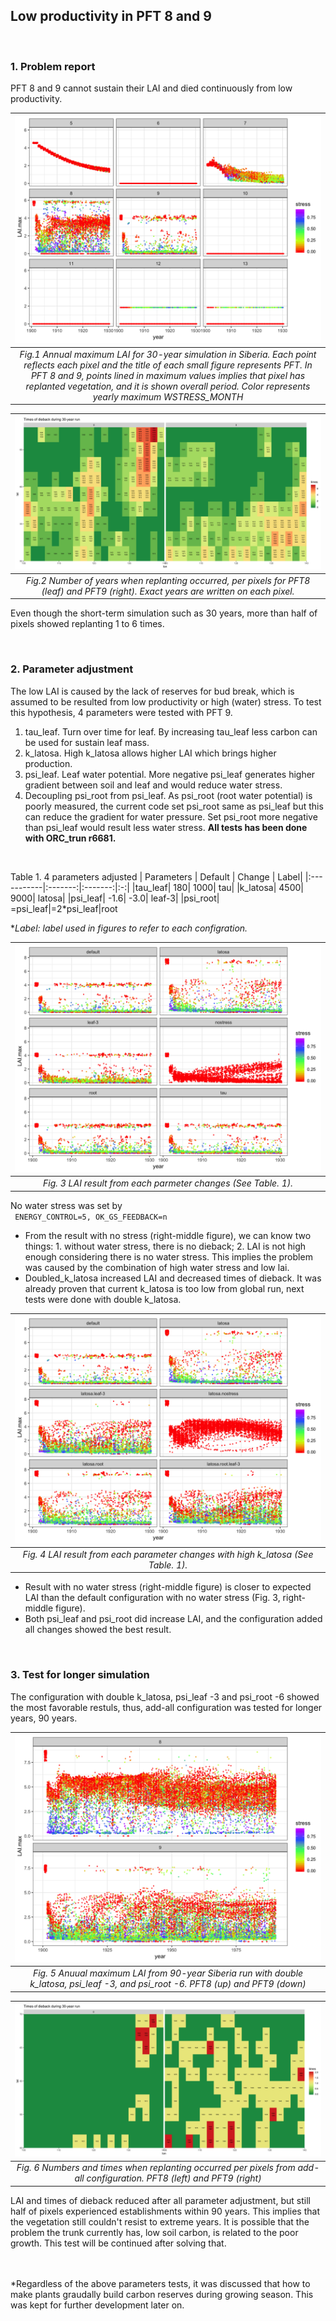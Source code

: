 ## Low productivity in PFT 8 and 9 

</br>

### 1. Problem report

PFT 8 and 9 cannot sustain their LAI and died continuously from low productivity. 

|![](default_LAI_Max.png)|
|:--:|
|*Fig.1 Annual maximum LAI for 30-year simulation in Siberia. Each point reflects each pixel and the title of each small figure represents PFT. In PFT 8 and 9, points lined in maximum values implies that pixel has replanted vegetation, and it is shown overall period. Color represents yearly maximum WSTRESS_MONTH*|
 
|![](sibera.30yr.die.png)|
|:---:|
|*Fig.2 Number of years when replanting occurred, per pixels for PFT8 (leaf) and PFT9 (right). Exact years are written on each pixel.*|

Even though the short-term simulation such as 30 years, more than half of pixels showed replanting 1 to 6 times.

</br>

### 2. Parameter adjustment

The low LAI is caused by the lack of reserves for bud break, which is assumed to be resulted from low productivity or high (water) stress. To test this hypothesis, 4 parameters were tested with PFT 9.

1) tau_leaf. Turn over time for leaf. By increasing tau_leaf less carbon can be used for sustain leaf mass.
2) k_latosa. High k_latosa allows higher LAI which brings higher production.
3) psi_leaf. Leaf water potential. More negative psi_leaf generates higher gradient between soil and leaf and would reduce water stress. 
4) Decoupling psi_root from psi_leaf. As psi_root (root water potential) is poorly measured, the current code set psi_root same as psi_leaf but this can reduce the gradient for water pressure. Set psi_root more negative than psi_leaf would result less water stress. 
**All tests has been done with ORC_trun r6681.**
</br>

Table 1. 4 parameters adjusted 
| Parameters | Default | Change |  Label|
|:-----------|:-------:|:-------:|:-:|
|tau_leaf| 180| 1000| tau|
|k_latosa| 4500| 9000| latosa|
|psi_leaf| -1.6| -3.0| leaf-3|
|psi_root| =psi_leaf|=2*psi_leaf|root

**Label: label used in figures to refer to each configration.*

|![](lai.compare.default.png)|
|:--:|
|*Fig. 3 LAI result from each parmeter changes (See Table. 1).*|

No water stress was set by </br>
`` ENERGY_CONTROL=5, OK_GS_FEEDBACK=n``

* From the result with no stress (right-middle figure), we can know two things: 1. without water stress, there is no dieback; 2. LAI is not high enough considering there is no water stress. This implies the problem was caused by the combination of high water stress and low lai. 
* Doubled_k_latosa increased LAI and decreased times of dieback. It was already proven that current k_latosa is too low from global run, next tests were done with double k_latosa. 

|![](lai.compare.latosa.png)|
|:---:|
|*Fig. 4 LAI result from each parameter changes with high k_latosa (See Table. 1).*|

* Result with no water stress (right-middle figure) is closer to expected LAI than the default configuration with no water stress (Fig. 3, right-middle figure). 
* Both psi_leaf and psi_root did increase LAI, and the configuration added all changes showed the best result. 
</br>

### 3. Test for longer simulation
The configuration with double k_latosa, psi_leaf -3 and psi_root -6 showed the most favorable restuls, thus, add-all configuration was tested for longer years, 90 years.

|![](add_up_LAI_Max.png)|
|:--:|
|*Fig. 5 Anuual maximum LAI from 90-year Siberia run with double k_latosa, psi_leaf -3, and psi_root -6. PFT8 (up) and PFT9 (down)*|

|![](sibera.param.90yr.die.png)|
|:--:|
|*Fig. 6 Numbers and times when replanting occurred per pixels from add-all configuration. PFT8 (left) and PFT9 (right)*|

LAI and times of dieback reduced after all parameter adjustment, but still half of pixels experienced establishments within 90 years. This implies that the vegetation still couldn't resist to extreme years. It is possible that the problem the trunk currently has, low soil carbon, is related to the poor growth. This test will be continued after solving that. 

</br>
</br>
*Regardless of the above parameters tests, it was discussed that how to make plants graudally build carbon reserves during growing season. This was kept for further development later on. 


